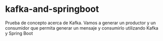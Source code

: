 # kafka-and-springboot
Prueba de concepto acerca de Kafka. Vamos a generar un productor y un consumidor que permita generar un mensaje y consumirlo utilizando Kafka y Spring Boot
